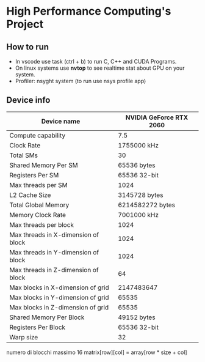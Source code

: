 # High Performance Computing's Project

## How to run

- In vscode use task (ctrl + b) to run C, C++ and CUDA Programs.
- On linux systems use **nvtop** to see realtime stat about GPU on your system.
- Profiler: nsyght system (to run use nsys profile app)

## Device info

| Device name                         | NVIDIA GeForce RTX 2060 |
| ----------------------------------- | ----------------------- |
| Compute capability                  | 7.5                     |
| Clock Rate                          | 1755000 kHz             |
| Total SMs                           | 30                      |
| Shared Memory Per SM                | 65536 bytes             |
| Registers Per SM                    | 65536 32-bit            |
| Max threads per SM                  | 1024                    |
| L2 Cache Size                       | 3145728 bytes           |
| Total Global Memory                 | 6214582272 bytes        |
| Memory Clock Rate                   | 7001000 kHz             |
| Max threads per block               | 1024                    |
| Max threads in X-dimension of block | 1024                    |
| Max threads in Y-dimension of block | 1024                    |
| Max threads in Z-dimension of block | 64                      |
| Max blocks in X-dimension of grid   | 2147483647              |
| Max blocks in Y-dimension of grid   | 65535                   |
| Max blocks in Z-dimension of grid   | 65535                   |
| Shared Memory Per Block             | 49152 bytes             |
| Registers Per Block                 | 65536 32-bit            |
| Warp size                           | 32                      |

numero di blocchi massimo 16
matrix[row][col] = array[row * size + col]

